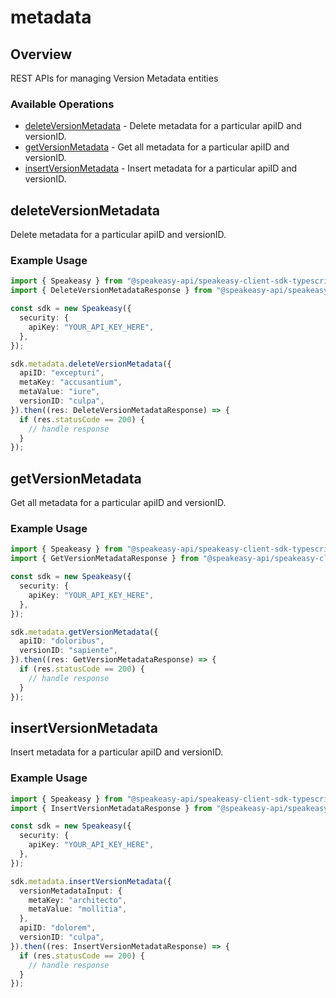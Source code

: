 # metadata

## Overview

REST APIs for managing Version Metadata entities

### Available Operations

* [deleteVersionMetadata](#deleteversionmetadata) - Delete metadata for a particular apiID and versionID.
* [getVersionMetadata](#getversionmetadata) - Get all metadata for a particular apiID and versionID.
* [insertVersionMetadata](#insertversionmetadata) - Insert metadata for a particular apiID and versionID.

## deleteVersionMetadata

Delete metadata for a particular apiID and versionID.

### Example Usage

```typescript
import { Speakeasy } from "@speakeasy-api/speakeasy-client-sdk-typescript";
import { DeleteVersionMetadataResponse } from "@speakeasy-api/speakeasy-client-sdk-typescript/dist/sdk/models/operations";

const sdk = new Speakeasy({
  security: {
    apiKey: "YOUR_API_KEY_HERE",
  },
});

sdk.metadata.deleteVersionMetadata({
  apiID: "excepturi",
  metaKey: "accusantium",
  metaValue: "iure",
  versionID: "culpa",
}).then((res: DeleteVersionMetadataResponse) => {
  if (res.statusCode == 200) {
    // handle response
  }
});
```

## getVersionMetadata

Get all metadata for a particular apiID and versionID.

### Example Usage

```typescript
import { Speakeasy } from "@speakeasy-api/speakeasy-client-sdk-typescript";
import { GetVersionMetadataResponse } from "@speakeasy-api/speakeasy-client-sdk-typescript/dist/sdk/models/operations";

const sdk = new Speakeasy({
  security: {
    apiKey: "YOUR_API_KEY_HERE",
  },
});

sdk.metadata.getVersionMetadata({
  apiID: "doloribus",
  versionID: "sapiente",
}).then((res: GetVersionMetadataResponse) => {
  if (res.statusCode == 200) {
    // handle response
  }
});
```

## insertVersionMetadata

Insert metadata for a particular apiID and versionID.

### Example Usage

```typescript
import { Speakeasy } from "@speakeasy-api/speakeasy-client-sdk-typescript";
import { InsertVersionMetadataResponse } from "@speakeasy-api/speakeasy-client-sdk-typescript/dist/sdk/models/operations";

const sdk = new Speakeasy({
  security: {
    apiKey: "YOUR_API_KEY_HERE",
  },
});

sdk.metadata.insertVersionMetadata({
  versionMetadataInput: {
    metaKey: "architecto",
    metaValue: "mollitia",
  },
  apiID: "dolorem",
  versionID: "culpa",
}).then((res: InsertVersionMetadataResponse) => {
  if (res.statusCode == 200) {
    // handle response
  }
});
```
